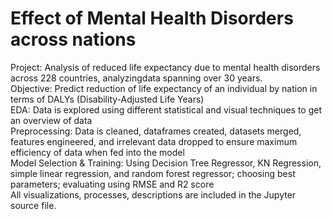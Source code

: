 # Effect of Mental Health Disorders across nations
Project: Analysis of reduced life expectancy due to mental health disorders across 228 countries, analyzingdata spanning over 30 years.
</br> Objective: Predict reduction of life expectancy of an individual by nation in terms of DALYs (Disability-Adjusted Life Years)
</br>EDA: Data is explored using different statistical and visual techniques to get an overview of data
</br>Preprocessing: Data is cleaned, dataframes created, datasets merged, features engineered, and irrelevant data dropped to ensure maximum efficiency of data when fed into the model
</br>Model Selection & Training: Using Decision Tree Regressor, KN Regression, simple linear regression, and random forest regressor; choosing best parameters; evaluating using RMSE and R2 score
</br>All visualizations, processes, descriptions are included in the Jupyter source file.
